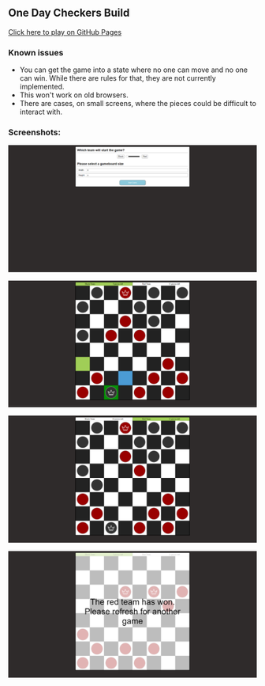 ## One Day Checkers Build

[Click here to play on GitHub Pages](https://iburn36360.github.io/one-day-checkers/)

### Known issues
- You can get the game into a state where no one can move and no one can win.  While there are rules for that, they are not currently implemented.
- This won't work on old browsers.
- There are cases, on small screens, where the pieces could be difficult to interact with.

### Screenshots:

![Game Setup Screen](./.github/_images/_withSetup.png)

![Moves display](./.github/_images/_withMoves.png)

![Kings](./.github/_images/_withKings.png)

![Game Over](./.github/_images/_withWin.png)
